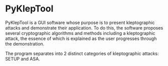 # PyKlepTool



PyKlepTool is a GUI software whose purpose is to present kleptographic attacks and demonstrate their application. To do this, the software proposes several cryptographic algorithms and methods including a kleptographic attack, the essence of which is explained as the user progresses through the demonstration. 

The program separates into 2 distinct categories of kleptographic attacks: SETUP and ASA.